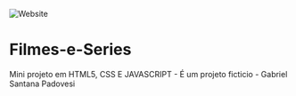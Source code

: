 ![Website](https://img.shields.io/website?style=for-the-badge&url=https%3A%2F%2Fgabrielsantanap.github.io%2FFilmes-e-Series%2F)

# Filmes-e-Series
Mini projeto em HTML5, CSS E JAVASCRIPT    -    É um projeto ficticio - Gabriel Santana Padovesi 
